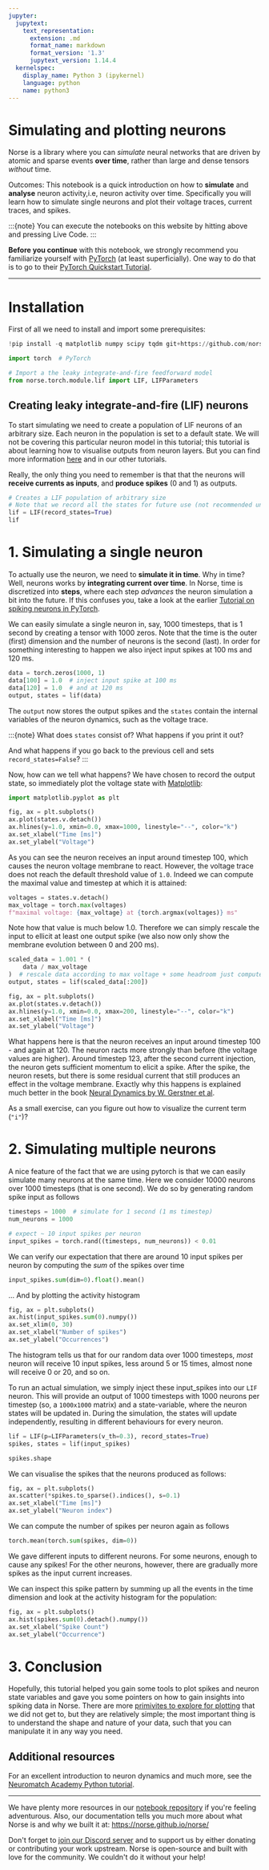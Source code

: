 ```yaml
---
jupyter:
  jupytext:
    text_representation:
      extension: .md
      format_name: markdown
      format_version: '1.3'
      jupytext_version: 1.14.4
  kernelspec:
    display_name: Python 3 (ipykernel)
    language: python
    name: python3
---
```


# Simulating and plotting neurons

Norse is a library where you can *simulate* neural networks that are driven by atomic and sparse events **over time**, rather than large and dense tensors *without* time.

Outcomes: This notebook is a quick introduction on how to **simulate** and **analyse** neuron activity,i.e, neuron activity over time. Specifically you will learn how to simulate single neurons and plot their voltage traces, current traces, and spikes.

:::{note}
You can execute the notebooks on this website by hitting <i class="fas fa-rocket"></i> above and pressing <i class="fas fa-play"></i> Live Code.
:::

**Before you continue** with this notebook, we strongly recommend you familiarize yourself with [PyTorch](https://pytorch.org) (at least superficially). One way to do that is to go to their [PyTorch Quickstart Tutorial](https://pytorch.org/tutorials/beginner/basics/quickstart_tutorial.html).

---
# Installation

First of all we need to install and import some prerequisites:

```python vscode={"languageId": "python"}
!pip install -q matplotlib numpy scipy tqdm git+https://github.com/norse/norse
```

```python vscode={"languageId": "python"}
import torch  # PyTorch

# Import a the leaky integrate-and-fire feedforward model
from norse.torch.module.lif import LIF, LIFParameters
```

## Creating leaky integrate-and-fire (LIF) neurons

To start simulating we need to create a population of LIF neurons of an arbitrary size. Each neuron in the population is set to a default state. We will not be covering this particular neuron model in this tutorial; this tutorial is about learning how to visualise outputs from neuron layers.  But you can find more information [here](https://norse.github.io/norse/auto_api/norse.torch.module.lif.html) and in our other tutorials.

Really, the only thing you need to remember is that that the neurons will **receive currents as inputs**, and **produce spikes** (0 and 1) as outputs.

```python vscode={"languageId": "python"}
# Creates a LIF population of arbitrary size
# Note that we record all the states for future use (not recommended unless necessary)
lif = LIF(record_states=True)
lif
```

# 1. Simulating a single neuron

To actually use the neuron, we need to **simulate it in time**.
Why in time? Well, neurons works by **integrating current over time**.
In Norse, time is discretized into **steps**, where each step *advances* the neuron simulation a bit into the future.
If this confuses you, take a look at the earlier [Tutorial on spiking neurons in PyTorch](https://norse.github.io/notebooks/intro_spikes.html).

We can easily simulate a single neuron in, say, 1000 timesteps, that is 1 second by creating a tensor with 1000 zeros. Note that the time is the outer (first) dimension and the number of neurons is the second (last). In order for something interesting to happen we also inject input spikes at 100 ms and 120 ms.

```python vscode={"languageId": "python"}
data = torch.zeros(1000, 1)
data[100] = 1.0  # inject input spike at 100 ms
data[120] = 1.0  # and at 120 ms
output, states = lif(data)
```

The `output` now stores the output spikes and the `states` contain the internal variables of the neuron dynamics, such as the voltage trace.

:::{note}
What does `states` consist of? What happens if you print it out?

And what happens if you go back to the previous cell and sets `record_states=False`?
:::


Now, how can we tell what happens? We have chosen to record the output state, so immediately plot the voltage state with [Matplotlib](https://matplotlib.org/):

```python vscode={"languageId": "python"}
import matplotlib.pyplot as plt

fig, ax = plt.subplots()
ax.plot(states.v.detach())
ax.hlines(y=1.0, xmin=0.0, xmax=1000, linestyle="--", color="k")
ax.set_xlabel("Time [ms]")
ax.set_ylabel("Voltage")
```

As you can see the neuron receives an input around timestep 100, which causes the neuron voltage membrane to react.
However, the voltage trace does not reach the default threshold value of ```1.0```. Indeed we can compute the maximal value and timestep at which it is attained:

```python vscode={"languageId": "python"}
voltages = states.v.detach()
max_voltage = torch.max(voltages)
f"maximal voltage: {max_voltage} at {torch.argmax(voltages)} ms"
```

Note how that value is much below 1.0.
Therefore we can simply rescale the input to ellicit at least one output spike (we also now only show the membrane evolution between 0 and 200 ms).

```python vscode={"languageId": "python"}
scaled_data = 1.001 * (
    data / max_voltage
)  # rescale data according to max voltage + some headroom just computed
output, states = lif(scaled_data[:200])

fig, ax = plt.subplots()
ax.plot(states.v.detach())
ax.hlines(y=1.0, xmin=0.0, xmax=200, linestyle="--", color="k")
ax.set_xlabel("Time [ms]")
ax.set_ylabel("Voltage")
```

What happens here is that the neuron receives an input around timestep 100 - and again at 120.
The neuron racts more strongly than before (the voltage values are higher).
Around timestep 123, after the second current injection, the neuron gets sufficient momentum to elicit a spike.
After the spike, the neuron resets, but there is some residual current that still produces an effect in the voltage membrane.
Exactly why this happens is explained much better in the book [Neural Dynamics by W. Gerstner et al](https://neuronaldynamics.epfl.ch/online/Ch5.S1.html).

As a small exercise, can you figure out how to visualize the current term (`"i"`)?


# 2. Simulating multiple neurons

A nice feature of the fact that we are using pytorch is that we can easily simulate many neurons at the same time. Here we consider 10000 neurons over 1000 timesteps (that is one second). We do so by generating random spike input as follows

```python vscode={"languageId": "python"}
timesteps = 1000  # simulate for 1 second (1 ms timestep)
num_neurons = 1000

# expect ~ 10 input spikes per neuron
input_spikes = torch.rand((timesteps, num_neurons)) < 0.01
```

We can verify our expectation that there are around $10$ input spikes per neuron by computing the *sum* of the spikes over time

```python vscode={"languageId": "python"}
input_spikes.sum(dim=0).float().mean()
```

... And by plotting the activity histogram

```python vscode={"languageId": "python"}
fig, ax = plt.subplots()
ax.hist(input_spikes.sum(0).numpy())
ax.set_xlim(0, 30)
ax.set_xlabel("Number of spikes")
ax.set_ylabel("Occurrences")
```

The histogram tells us that for our random data over 1000 timesteps, *most* neuron will receive 10 input spikes, less around 5 or 15 times, almost none will receive 0 or 20, and so on.


To run an actual simulation, we simply inject these input_spikes into our `LIF` neuron. This will provide an output of 1000 timesteps with 1000 neurons per timestep (so, a `1000x1000` matrix) and a state-variable, where the neuron states will be updated in. During the simulation, the states will update independently, resulting in different behaviours for every neuron.

```python vscode={"languageId": "python"}
lif = LIF(p=LIFParameters(v_th=0.3), record_states=True)
spikes, states = lif(input_spikes)
```

```python vscode={"languageId": "python"}
spikes.shape
```

We can visualise the spikes that the neurons produced as follows:

```python vscode={"languageId": "python"}
fig, ax = plt.subplots()
ax.scatter(*spikes.to_sparse().indices(), s=0.1)
ax.set_xlabel("Time [ms]")
ax.set_ylabel("Neuron index")
```

We can compute the number of spikes per neuron again as follows

```python vscode={"languageId": "python"}
torch.mean(torch.sum(spikes, dim=0))
```

We gave different inputs to different neurons.
For some neurons,  enough to cause any spikes!
For the other neurons, however, there are gradually more spikes as the input current increases.

We can inspect this spike pattern by summing up all the events in the time dimension and look at the activity histogram for the population:

```python vscode={"languageId": "python"}
fig, ax = plt.subplots()
ax.hist(spikes.sum(0).detach().numpy())
ax.set_xlabel("Spike Count")
ax.set_ylabel("Occurrence")
```

# 3. Conclusion

Hopefully, this tutorial helped you gain some tools to plot spikes and neuron state variables and gave you some pointers on how to gain insights into spiking data in Norse.
There are more [primivites to explore for plotting](https://norse.github.io/norse/norse.torch.utils.html) that we did not get to, but they are relatively simple; the most important thing is to understand the shape and nature of your data, such that you can manipulate it in any way you need.


## Additional resources

For an excellent introduction to neuron dynamics and much more, see the [Neuromatch Academy Python tutorial](https://compneuro.neuromatch.io/tutorials/W0D1_PythonWorkshop1/student/W0D1_Tutorial1.html).

---
We have plenty more resources in our [notebook repository](https://github.com/norse/notebooks) if you're feeling adventurous. Also, our documentation tells you much more about what Norse is and why we built it at: https://norse.github.io/norse/

Don't forget to [join our Discord server](https://discord.gg/7fGN359) and to support us by either donating or contributing your work upstream. Norse is open-source and built with love for the community. We couldn't do it without your help!
